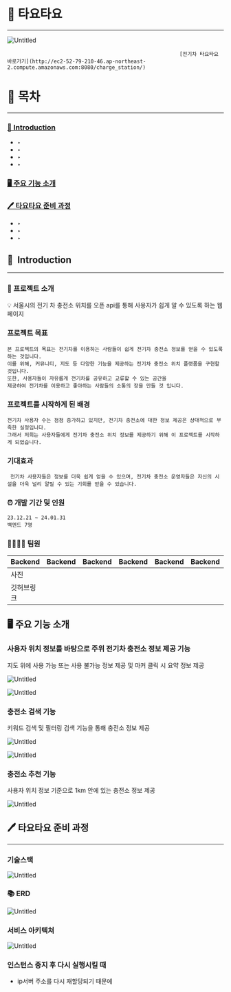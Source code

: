 # 🚙 타요타요

---

![Untitled](https://prod-files-secure.s3.us-west-2.amazonaws.com/ef3dceb8-6f79-4093-aa81-51a224573ffc/49e0df45-6a39-4e44-849c-579973ebb3c6/Untitled.png)

                                                            [전기차 타요타요 바로가기](http://ec2-52-79-210-46.ap-northeast-2.compute.amazonaws.com:8080/charge_station/)

# 📖 목차

---

### [🚙 Introduction](https://www.notion.so/0ddf89baead0487f915865a0f8121eaf?pvs=21)

- ‣
- ‣
- ‣
- ‣

### [🖥️ 주요 기능 소개](https://www.notion.so/0ddf89baead0487f915865a0f8121eaf?pvs=21)

### [🖊️ 타요타요 준비 과정](https://www.notion.so/0ddf89baead0487f915865a0f8121eaf?pvs=21)

- ‣
- ‣
- ‣

## 🚙  Introduction

---

### 🚀 프로젝트 소개

<aside>
💡 서울시의 전기 차 충전소 위치를 오픈 api를 통해 사용자가 쉽게 알 수 있도록 하는 웹페이지

</aside>

### 프로젝트 목표

```
본 프로젝트의 목표는 전기차를 이용하는 사람들이 쉽게 전기차 충전소 정보를 얻을 수 있도록 하는 것입니다.
이를 위해, 커뮤니티, 지도 등 다양한 기능을 제공하는 전기차 충전소 위치 플랫폼을 구현할 것입니다.
또한, 사용자들이 자유롭게 전기차를 공유하고 교류할 수 있는 공간을
제공하여 전기차를 이용하고 좋아하는 사람들의 소통의 장을 만들 것 입니다.
```

### 프로젝트를 시작하게 된 배경

```
전기차 사용자 수는 점점 증가하고 있지만, 전기차 충전소에 대한 정보 제공은 상대적으로 부족한 실정입니다.
그래서 저희는 사용자들에게 전기차 충전소 위치 정보를 제공하기 위해 이 프로젝트를 시작하게 되었습니다.
```

### 기대효과

```
 전기차 사용자들은 정보를 더욱 쉽게 얻을 수 있으며, 전기차 충전소 운영자들은 자신의 시설을 더욱 널리 알릴 수 있는 기회를 얻을 수 있습니다. 
```

### ⏰ 개발 기간 및 인원

```
23.12.21 ~ 24.01.31
백엔드 7명
```

### 👨‍👩‍👧‍👦 팀원

| Backend | Backend | Backend | Backend | Backend | Backend | Backend |
| --- | --- | --- | --- | --- | --- | --- |
| 사진 |  |  |  |  |  |  |
| 깃허브링크 |  |  |  |  |  |  |

## 🖥️ 주요 기능 소개

### **사용자 위치 정보를 바탕으로 주위 전기차 충전소 정보 제공 기능**

지도 위에 사용 가능 또는 사용 불가능 정보 제공 및 마커 클릭 시 요약 정보 제공

![Untitled](https://prod-files-secure.s3.us-west-2.amazonaws.com/ef3dceb8-6f79-4093-aa81-51a224573ffc/bb32491d-f777-4659-993b-e7ee3b26ecf2/Untitled.png)

![Untitled](https://prod-files-secure.s3.us-west-2.amazonaws.com/ef3dceb8-6f79-4093-aa81-51a224573ffc/2f632213-4b85-43d8-8f83-a8c8696dd4a8/Untitled.png)

### 충전소 검색 기능

키워드 검색 및 필터링 검색 기능을 통해 충전소 정보 제공

![Untitled](https://prod-files-secure.s3.us-west-2.amazonaws.com/ef3dceb8-6f79-4093-aa81-51a224573ffc/370d53de-1153-465a-8c40-241ff75a80e4/Untitled.png)

![Untitled](https://prod-files-secure.s3.us-west-2.amazonaws.com/ef3dceb8-6f79-4093-aa81-51a224573ffc/d75cc842-a14f-421b-a668-9e1ef26403e2/Untitled.png)

### 충전소 추천 기능

사용자 위치 정보 기준으로 1km 안에 있는 충전소 정보 제공

![Untitled](https://prod-files-secure.s3.us-west-2.amazonaws.com/ef3dceb8-6f79-4093-aa81-51a224573ffc/e80e3b1e-261d-4bcd-bf9d-f35d017de9da/Untitled.png)

## 🖊️ 타요타요 준비 과정

---

### 기술스택

![Untitled](https://prod-files-secure.s3.us-west-2.amazonaws.com/ef3dceb8-6f79-4093-aa81-51a224573ffc/58e2162f-621e-4707-b408-d9f1acbc892d/Untitled.png)

### 📚 ERD

![Untitled](https://prod-files-secure.s3.us-west-2.amazonaws.com/ef3dceb8-6f79-4093-aa81-51a224573ffc/804c92a1-32cc-473c-93da-9fe2c71dc576/Untitled.png)

### 서비스 아키텍쳐

![Untitled](https://prod-files-secure.s3.us-west-2.amazonaws.com/ef3dceb8-6f79-4093-aa81-51a224573ffc/670c9b91-2055-4347-bfd9-e1bc70966efa/Untitled.png)

### 인스턴스 중지 후 다시 실행시킬 때

- ip서버 주소를 다시 재할당되기 때문에
